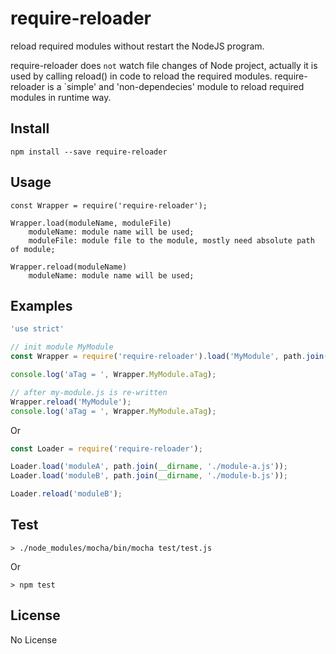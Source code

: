 # require-reloader
reload required modules without restart the NodeJS program.

require-reloader does `not` watch file changes of Node project, actually it is used by calling reload() in code to reload the required modules.
require-reloader is a `simple' and 'non-dependecies' module to reload required modules in runtime way.

## Install

```
npm install --save require-reloader
```

## Usage

```
const Wrapper = require('require-reloader');

Wrapper.load(moduleName, moduleFile)
    moduleName: module name will be used;
    moduleFile: module file to the module, mostly need absolute path of module;

Wrapper.reload(moduleName)
    moduleName: module name will be used;

```

## Examples

```js
'use strict'

// init module MyModule
const Wrapper = require('require-reloader').load('MyModule', path.join(__dirname, './my-module.js'));

console.log('aTag = ', Wrapper.MyModule.aTag);

// after my-module.js is re-written 
Wrapper.reload('MyModule');
console.log('aTag = ', Wrapper.MyModule.aTag);

```
Or

```js
const Loader = require('require-reloader');

Loader.load('moduleA', path.join(__dirname, './module-a.js'));
Loader.load('moduleB', path.join(__dirname, './module-b.js'));

Loader.reload('moduleB');

```

## Test

```
> ./node_modules/mocha/bin/mocha test/test.js
```
Or
```
> npm test
```

## License

No License